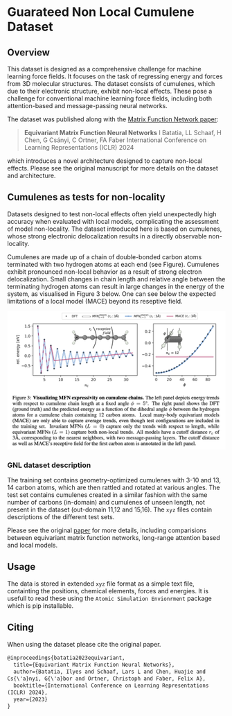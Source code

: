 # Guarateed Non Local Cumulene Dataset


## Overview

This dataset is designed as a comprehensive challenge for machine learning force fields. It focuses on the task of regressing energy and forces from 3D molecular structures. The dataset consists of cumulenes, which due to their electronic structure, exhibit non-local effects. These pose a challenge for conventional machine learning force fields, including both attention-based and message-passing neural networks.

The dataset was published along with the [Matrix Function Network paper](https://arxiv.org/abs/2310.10434):

> **Equivariant Matrix Function Neural Networks**
> I Batatia, LL Schaaf, H Chen, G Csányi, C Ortner, FA Faber
International Conference on Learning Representations (ICLR) 2024

 which introduces a novel architecture designed to capture non-local effects. Please see the original manuscript for more details on the dataset and architecture. 

## Cumulenes as tests for non-locality

Datasets designed to test non-local effects often yield unexpectedly high accuracy when evaluated with local models, complicating the assessment of model non-locality. The dataset introduced here is based on cumulenes, whose strong electronic delocalization results in a directly observable non-locality. 

Cumulenes are made up of a chain of double-bonded carbon atoms terminated with two hydrogen atoms at each end (see Figure). Cumulenes exhibit pronounced non-local behavior as a result of strong electron delocalization.  Small changes in chain length and relative angle between the terminating hydrogen atoms can result in large changes in the energy of the system, as visualised in Figure 3 below. One can see below the expected limitations of a local model (MACE) beyond its reseptive field. 

![](Cumulene-MFN-results.png)


### GNL dataset description

The training set contains geometry-optimized cumulenes with 3-10 and 13, 14 carbon atoms, which are then rattled and rotated at various angles. The test set contains cumulenes created in a similar fashion with the same number of carbons (in-domain) and cumulenes of unseen length, not present in the dataset (out-domain 11,12 and 15,16). The `xyz` files contain descriptions of the different test sets. 

Please see the original [paper](https://arxiv.org/abs/2310.10434) for more details, including comparisions between equivariant matrix function networks, long-range attention based and local models. 

## Usage
The data is stored in extended `xyz` file format as a simple text file, containting the positions, chemical elements, forces and energies. It is usefull to read these using the `Atomic Simulation Envionrment` package which is pip installable. 

## Citing

When using the dataset please cite the original paper. 
```
@inproceedings{batatia2023equivariant,
  title={Equivariant Matrix Function Neural Networks},
  author={Batatia, Ilyes and Schaaf, Lars L and Chen, Huajie and Cs{\'a}nyi, G{\'a}bor and Ortner, Christoph and Faber, Felix A},
  booktitle={International Conference on Learning Representations (ICLR) 2024},
  year={2023}
}
```